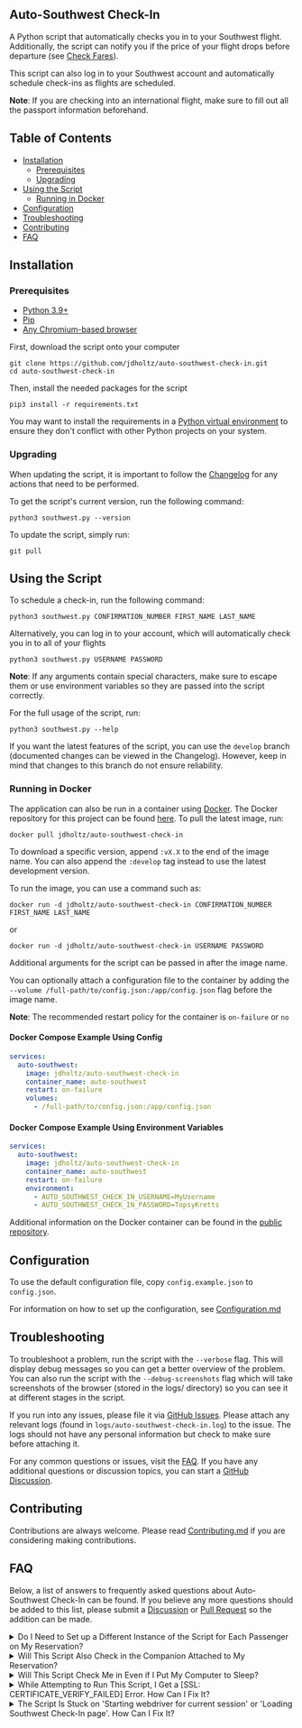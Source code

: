 ## Auto-Southwest Check-In
A Python script that automatically checks you in to your Southwest flight. Additionally,
the script can notify you if the price of your flight drops before departure
(see [Check Fares](CONFIGURATION.md#check-fares)).

This script can also log in to your Southwest account and automatically schedule check-ins as
flights are scheduled.

**Note**: If you are checking into an international flight, make sure to fill out all the passport
information beforehand.

## Table of Contents
- [Installation](#installation)
    * [Prerequisites](#prerequisites)
    * [Upgrading](#upgrading)
- [Using the Script](#using-the-script)
    * [Running in Docker](#running-in-docker)
- [Configuration](#configuration)
- [Troubleshooting](#troubleshooting)
- [Contributing](#contributing)
- [FAQ](#faq)

## Installation

### Prerequisites
- [Python 3.9+]
- [Pip]
- [Any Chromium-based browser]

First, download the script onto your computer
```shell
git clone https://github.com/jdholtz/auto-southwest-check-in.git
cd auto-southwest-check-in
```
Then, install the needed packages for the script
```shell
pip3 install -r requirements.txt
```
You may want to install the requirements in a [Python virtual environment] to ensure they don't conflict
with other Python projects on your system.

### Upgrading
When updating the script, it is important to follow the [Changelog](CHANGELOG.md) for any actions
that need to be performed.

To get the script's current version, run the following command:
```shell
python3 southwest.py --version
```

To update the script, simply run:
```shell
git pull
```

## Using the Script
To schedule a check-in, run the following command:
```shell
python3 southwest.py CONFIRMATION_NUMBER FIRST_NAME LAST_NAME
```
Alternatively, you can log in to your account, which will automatically check you in to all of your flights
```shell
python3 southwest.py USERNAME PASSWORD
```
**Note**: If any arguments contain special characters, make sure to escape them or use
environment variables so they are passed into the script correctly.

For the full usage of the script, run:
```shell
python3 southwest.py --help
```

If you want the latest features of the script, you can use the `develop` branch (documented changes
can be viewed in the Changelog). However, keep in mind that changes to this branch do not ensure reliability.

### Running in Docker
The application can also be run in a container using [Docker]. The Docker repository for this project
can be found [here][Docker repository]. To pull the latest image, run:
```shell
docker pull jdholtz/auto-southwest-check-in
```
To download a specific version, append `:vX.X` to the end of the image name. You can also append the
`:develop` tag instead to use the latest development version.

To run the image, you can use a command such as:
```shell
docker run -d jdholtz/auto-southwest-check-in CONFIRMATION_NUMBER FIRST_NAME LAST_NAME
```
or
```shell
docker run -d jdholtz/auto-southwest-check-in USERNAME PASSWORD
```
Additional arguments for the script can be passed in after the image name.

You can optionally attach a configuration file to the container by adding the
`--volume /full-path/to/config.json:/app/config.json` flag before the image name.

**Note**: The recommended restart policy for the container is `on-failure` or `no`

#### Docker Compose Example Using Config
```yaml
services:
  auto-southwest:
    image: jdholtz/auto-southwest-check-in
    container_name: auto-southwest
    restart: on-failure
    volumes:
      - /full-path/to/config.json:/app/config.json
```

#### Docker Compose Example Using Environment Variables
```yaml
services:
  auto-southwest:
    image: jdholtz/auto-southwest-check-in
    container_name: auto-southwest
    restart: on-failure
    environment:
      - AUTO_SOUTHWEST_CHECK_IN_USERNAME=MyUsername
      - AUTO_SOUTHWEST_CHECK_IN_PASSWORD=TopsyKretts
```

Additional information on the Docker container can be found in the [public repository][Docker repository].

## Configuration
To use the default configuration file, copy `config.example.json` to `config.json`.

For information on how to set up the configuration, see [Configuration.md](CONFIGURATION.md)

## Troubleshooting
To troubleshoot a problem, run the script with the `--verbose` flag. This will display debug messages so you can
get a better overview of the problem. You can also run the script with the `--debug-screenshots` flag which will
take screenshots of the browser (stored in the logs/ directory) so you can see it at different stages in the script.

If you run into any issues, please file it via [GitHub Issues]. Please attach any relevant logs (found in
`logs/auto-southwest-check-in.log`) to the issue. The logs should not have any personal information but check to make
sure before attaching it.

For any common questions or issues, visit the [FAQ](#faq). If you have any additional questions or discussion topics,
you can start a [GitHub Discussion].

## Contributing
Contributions are always welcome. Please read [Contributing.md](CONTRIBUTING.md) if you are considering making contributions.

## FAQ
Below, a list of answers to frequently asked questions about Auto-Southwest Check-In can be found. If you believe any more
questions should be added to this list, please submit a [Discussion][GitHub Discussion] or [Pull Request] so the addition can be made.

<details>
<summary>Do I Need to Set up a Different Instance of the Script for Each Passenger on My Reservation?</summary>

This script will check the entire party in under the same reservation, so there is no need to create more than one instance
of the script per reservation.

However, this is not the case if you have a companion attached to your reservation. See the next question for information on
checking in a companion.
</details>

<details>
<summary>Will This Script Also Check in the Companion Attached to My Reservation?</summary>

Unfortunately, this is not possible due to how Southwest's companion system works. To ensure your companion is also checked in,
you can add their reservation or account separately in the configuration file.
</details>

<details>
<summary>Will This Script Check Me in Even if I Put My Computer to Sleep?</summary>

No, the script will stop while your computer is asleep and only continue once it wakes. You will need to rerun the script
if your computer goes to sleep while it is running because the timing will be off, causing your reservations to not be checked
in at the correct time.
</details>

<details>
<summary>While Attempting to Run This Script, I Get a [SSL: CERTIFICATE_VERIFY_FAILED] Error. How Can I Fix It?</summary>

If you are on MacOS, this error most likely occurred because your Python installation does not have any root certificates. To
install these certificates, follow the directions found at [this Stack Overflow question].

Credit to [@greennayr](https://github.com/greennayr) for the answer to this question.
</details>

<details>
<summary>The Script Is Stuck on 'Starting webdriver for current session' or 'Loading Southwest Check-In page'. How Can I Fix It?</summary>

Depending on your network speed or your compute power, it may take 3 to 5 minutes to start the browser and load the Southwest website.
If you are still running into this issue after waiting for 8+ minutes, please file an [issue][GitHub Issues] (see below if you are running Docker).


If you are running the script with Docker, the current workaround is to run the Docker container with the `--privileged` flag
(see [the comment on #96]. However, this is not a great solution. If anyone figures out a better solution, please let me know.
</details>


[Python 3.9+]: https://www.python.org/downloads/
[Pip]: https://pip.pypa.io/en/stable/installation/
[Any Chromium-based browser]: https://en.wikipedia.org/wiki/Chromium_(web_browser)#Active
[Python virtual environment]: https://virtualenv.pypa.io/en/stable/
[Docker]: https://www.docker.com/
[Docker repository]: https://hub.docker.com/repository/docker/jdholtz/auto-southwest-check-in
[GitHub Issues]: https://github.com/jdholtz/auto-southwest-check-in/issues/new/choose
[GitHub Discussion]: https://github.com/jdholtz/auto-southwest-check-in/discussions/new/choose
[Pull Request]: https://github.com/jdholtz/auto-southwest-check-in/pulls
[this Stack Overflow question]: https://stackoverflow.com/questions/42098126/mac-osx-python-ssl-sslerror-ssl-certificate-verify-failed-certificate-verify
[the comment on #96]: https://github.com/jdholtz/auto-southwest-check-in/issues/96#issuecomment-1587779388
